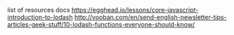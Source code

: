list of resources
	docs
	https://egghead.io/lessons/core-javascript-introduction-to-lodash
	http://vooban.com/en/send-english-newsletter-tips-articles-geek-stuff/10-lodash-functions-everyone-should-know/